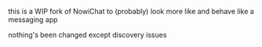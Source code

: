 this is a WIP fork of NowiChat to (probably) look more like and behave like a messaging app

nothing's been changed except discovery issues
